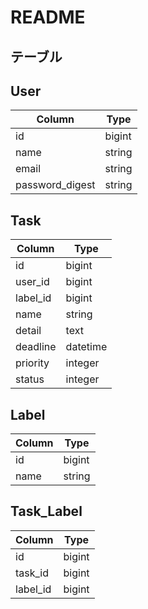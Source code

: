 # README

## テーブル

## User

Column          | Type
--------------- | ------
id              | bigint
name            | string
email           | string
password_digest | string

## Task

Column   | Type
-------- | --------
id       | bigint
user_id  | bigint
label_id | bigint
name     | string
detail   | text
deadline | datetime
priority | integer
status   | integer

## Label

Column | Type
------ | ------
id     | bigint
name   | string

## Task_Label

Column   | Type
-------- | ------
id       | bigint
task_id  | bigint
label_id | bigint

